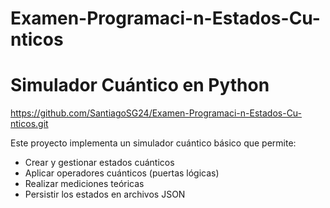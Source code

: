 # Examen-Programaci-n-Estados-Cu-nticos
# Simulador Cuántico en Python
https://github.com/SantiagoSG24/Examen-Programaci-n-Estados-Cu-nticos.git

Este proyecto implementa un simulador cuántico básico que permite:
- Crear y gestionar estados cuánticos
- Aplicar operadores cuánticos (puertas lógicas)
- Realizar mediciones teóricas
- Persistir los estados en archivos JSON
  
